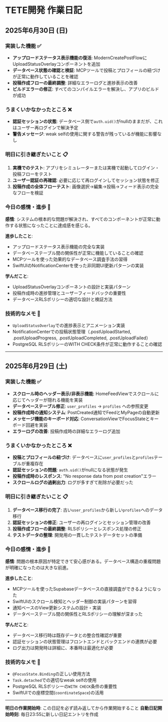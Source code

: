 # TETE開発 作業日記

## 2025年6月30日 (日)

### 実装した機能 ✅
- **アップロードステータス表示機能の復活**: ModernCreatePostFlowにUploadStatusOverlayコンポーネントを追加
- **データベース状態の確認と検証**: MCPツールで投稿とプロフィールの紐づけが正常に動作していることを確認
- **投稿作成フローの最終調整**: 詳細なエラーログと進捗表示の改善
- **ビルドエラーの修正**: すべてのコンパイルエラーを解決し、アプリのビルドが成功

### うまくいかなかったところ ❌
- **認証セッションの状態**: データベース側で`auth.uid()`がnullのままだが、これはユーザー再ログインで解決予定
- **警告メッセージ**: weak selfの使用に関する警告が残っているが機能に影響なし

### 明日に引き継ぎたいこと 📋
1. **実機でのテスト**: アプリをシミュレーターまたは実機で起動してログイン・投稿フローをテスト
2. **ユーザー認証の再確認**: 必要に応じて再ログインしてセッション状態を修正
3. **投稿作成の全体フローテスト**: 画像選択→編集→投稿→フィード表示の完全なフローを検証

### 今日の感情・進歩 💭
**感情**: システムの根本的な問題が解決され、すべてのコンポーネントが正常に動作する状態になったことに達成感を感じる。

**進歩したこと**:
- アップロードステータス表示機能の完全な実装
- データベーステーブル間の関係性が正常に機能していることの確認
- MCPツールを使った効果的なデータベース調査手法の習得
- SwiftUIのNotificationCenterを使った非同期UI更新パターンの実装

**学んだこと**:
- UploadStatusOverlayコンポーネントの設計と実装パターン
- 投稿作成時の進捗管理とユーザーフィードバックの重要性
- データベースRLSポリシーの適切な設計と検証方法

### 技術的なメモ 📝
- `UploadStatusOverlay`での進捗表示とアニメーション実装
- NotificationCenterでの投稿状態管理（.postUploadStarted, .postUploadProgress, .postUploadCompleted, .postUploadFailed）
- PostgreSQL RLSポリシーのWITH CHECK条件が正常に動作することの確認

---

## 2025年6月29日 (土)

### 実装した機能 ✅
- **スクロール時のヘッダー表示/非表示機能**: HomeFeedViewでスクロールに応じてヘッダーが隠れる機能を実装
- **データベーステーブル修正**: `user_profiles` → `profiles` への参照変更
- **投稿作成時の通知システム**: PostCreated通知でFeedとMyPageの自動更新
- **メッセージ機能のキーボード対応**: ConversationViewでFocusStateとキーボード回避を実装
- **エラーログの改善**: 投稿作成時の詳細なエラーログ追加

### うまくいかなかったところ ❌
- **投稿とプロフィールの紐づけ**: データベースに`user_profiles`と`profiles`テーブルが重複存在
- **認証セッションの問題**: `auth.uid()`がnullになる状態が発生
- **投稿作成時のレスポンス**: "No response data from post creation"エラー
- **スクロールログの過剰出力**: ログが多すぎて削除が必要だった

### 明日に引き継ぎたいこと 📋
1. **データベース移行の完了**: 古い`user_profiles`から新しい`profiles`へのデータ移行
2. **認証セッションの修正**: ユーザーの再ログインとセッション管理の改善
3. **投稿作成フローの最終調整**: RLSポリシーとレスポンス処理の修正
4. **テストデータの整理**: 開発用の一貫したテストデータセットの準備

### 今日の感情・進歩 💭
**感情**: 問題の根本原因が特定できて安心感がある。データベース構造の重複問題が明確になったのは大きな前進。

**進歩したこと**:
- MCPツールを使ったSupabaseデータベースの直接調査ができるようになった
- SwiftUIのスクロール検知とヘッダー制御の実装パターンを習得
- 通知ベースのView更新システムの設計・実装
- データベーステーブル間の関係性とRLSポリシーの理解が深まった

**学んだこと**:
- データベース移行時は既存データとの整合性確認が重要
- 認証セッションの状態管理はフロントエンドとバックエンドの連携が必要
- ログ出力は開発時は詳細に、本番時は最適化が必要

### 技術的なメモ 📝
- `@FocusState.Binding`の正しい使用方法
- `Task.detached`での適切なweak selfの使用
- PostgreSQL RLSポリシーの`WITH CHECK`条件の重要性
- SwiftUIでの座標空間(`coordinateSpace`)の活用

---

**明日の作業開始時**: この日記を必ず読み返してから作業開始すること
**自動日記開始時刻**: 毎日23:55に新しい日記エントリを作成